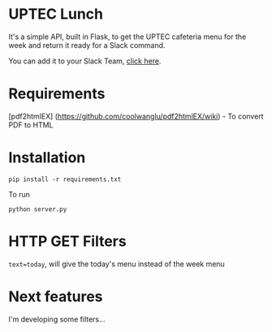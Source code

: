# UPTEC Lunch

It's a simple API, built in Flask, to get the UPTEC cafeteria menu for the week and return it ready for a Slack command.

You can add it to your Slack Team, [click here](https://www.manuelmadeira.com/oauth-uptec/).

# Requirements

[pdf2htmlEX] (https://github.com/coolwanglu/pdf2htmlEX/wiki) - To convert PDF to HTML

# Installation

`pip install -r requirements.txt`

To run

`python server.py`

# HTTP GET Filters

`text=today`, will give the today's menu instead of the week menu

# Next features

I'm developing some filters...
